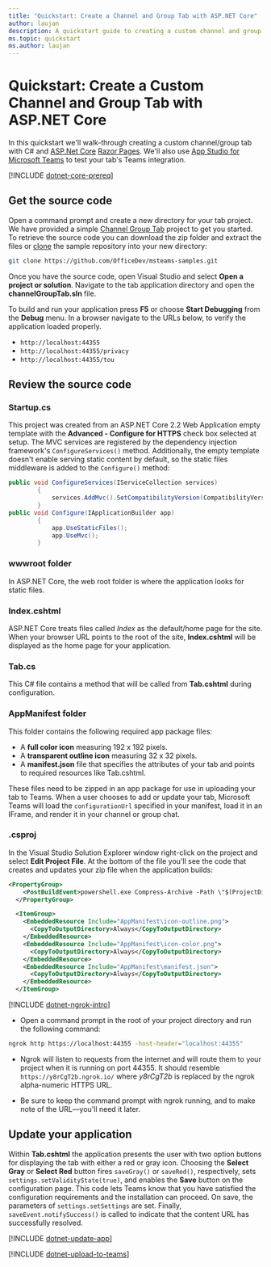 ```yaml
---
title: "Quickstart: Create a Channel and Group Tab with ASP.NET Core" 
author: laujan 
description: A quickstart guide to creating a custom channel and group tab with ASP.NET Core. 
ms.topic: quickstart 
ms.author: laujan 
---
```

# Quickstart: Create a Custom Channel and Group Tab with ASP.NET Core

In this quickstart we'll walk-through creating a custom channel/group tab with C# and [ASP.Net Core](AspNetCore.Docs/aspnetcore/index) [Razor Pages](/aspnet/AspNetCore.Docs/aspnetcore/mvc/views/razor). We'll also use [App Studio for Microsoft Teams](/foo.md) to test your tab's Teams integration.

[!INCLUDE [dotnet-core-prereq](../../includes/tabs/dotnet-core-prereq.md)]

## Get the source code

Open a command prompt and create a new directory for your tab project. We have provided a simple [Channel Group Tab](OfficeDev/msteams-samples/samples/dotnet/tabs/ChannelGroupTab) project to get you started. To retrieve the source code you can download the zip folder and extract the files or [clone](https://help.github.com/en/articles/cloning-a-repository) the sample repository into your new directory:

```bash
git clone https://github.com/OfficeDev/msteams-samples.git
```

Once you have the source code, open Visual Studio and select **Open a project or solution**. Navigate to the tab application directory and open the **channelGroupTab.sln** file.

To build and run your application press **F5** or choose **Start Debugging** from the **Debug** menu. In a browser navigate to the URLs below, to verify the application loaded properly.

- `http://localhost:44355`
- `http://localhost:44355/privacy`
- `http://localhost:44355/tou`

## Review the source code

### Startup.cs

This project was created from an ASP.NET Core 2.2 Web Application empty template with the **Advanced - Configure for HTTPS** check box selected at setup. The MVC services are registered by the dependency injection framework's `ConfigureServices()` method. Additionally, the empty template doesn't enable serving static content by default, so the static files middleware is added to the `Configure()` method:

```csharp
public void ConfigureServices(IServiceCollection services)
        {
            services.AddMvc().SetCompatibilityVersion(CompatibilityVersion.Version_2_2);
        }
public void Configure(IApplicationBuilder app)
        {
            app.UseStaticFiles();
            app.UseMvc();
        }
```

### wwwroot folder

In ASP.NET Core, the web root folder is where the application looks for static files.

### Index.cshtml

ASP.NET Core treats files called *Index* as the default/home page for the site. When your browser URL points to the root of the site, **Index.cshtml** will be displayed as the home page for your application.

### Tab.cs

This C# file contains a method that will be called from **Tab.cshtml** during configuration.

### AppManifest folder

This folder contains the following required app package files:

- A **full color icon** measuring 192 x 192 pixels.
- A **transparent outline icon** measuring 32 x 32 pixels.
- A **manifest.json** file that specifies the attributes of your tab and points to required resources like Tab.cshtml.

These files need to be zipped in an app package for use in uploading your tab to Teams. When a user chooses to add or update your tab, Microsoft Teams will load the `configurationUrl` specified in your manifest, load it in an IFrame, and render it in your channel or group chat.

### .csproj

In the Visual Studio Solution Explorer window right-click on the project and select **Edit Project File**. At the bottom of the file you'll see the code that creates and updates your zip file when the application builds:

```xml
<PropertyGroup>
    <PostBuildEvent>powershell.exe Compress-Archive -Path \"$(ProjectDir)AppManifest\*\" -DestinationPath \"$(TargetDir)tab.zip\" -Force</PostBuildEvent>
  </PropertyGroup>

  <ItemGroup>
    <EmbeddedResource Include="AppManifest\icon-outline.png">
      <CopyToOutputDirectory>Always</CopyToOutputDirectory>
    </EmbeddedResource>
    <EmbeddedResource Include="AppManifest\icon-color.png">
      <CopyToOutputDirectory>Always</CopyToOutputDirectory>
    </EmbeddedResource>
    <EmbeddedResource Include="AppManifest\manifest.json">
      <CopyToOutputDirectory>Always</CopyToOutputDirectory>
    </EmbeddedResource>
  </ItemGroup>
```

[!INCLUDE [dotnet-ngrok-intro](../../includes/tabs/dotnet-ngrok-intro.md)]

- Open a command prompt in the root of your project directory and run the following command:

```bash
ngrok http https://localhost:44355 -host-header="localhost:44355"
```

- Ngrok will listen to requests from the internet and will route them to your project when it is running on port 44355.  It should resemble `https://y8rCgT2b.ngrok.io/` where *y8rCgT2b* is replaced by the ngrok alpha-numeric HTTPS URL.

- Be sure to keep the command prompt with ngrok running, and to make note of the URL—you'll need it later.

## Update your application

Within **Tab.cshtml** the application presents the user with two option buttons for displaying the tab with either a red or gray icon. Choosing the **Select Gray** or **Select Red** button fires `saveGray()` or `saveRed()`, respectively, sets `settings.setValidityState(true)`, and enables the **Save** button on the configuration page. This code lets Teams know that you have satisfied the configuration requirements and the installation can proceed. On save, the parameters of `settings.setSettings` are set. Finally, `saveEvent.notifySuccess()` is called to indicate that the content URL has successfully resolved.

[!INCLUDE [dotnet-update-app](../../includes/tabs/dotnet-update-app.md)]

[!INCLUDE [dotnet-upload-to-teams](../../includes/tabs/dotnet-upload-to-teams.md)]
